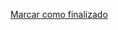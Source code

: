 <a onclick="test()" href="https://fx-learning.mgait.services:8443/api/finish/containers-images" target="_parent" class="btn primary-btn">Marcar como finalizado</a>
